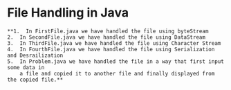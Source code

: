 # File Handling in Java

    **1.  In FirstFile.java we have handled the file using byteStream
    2.  In SecondFile.java we have handled the file using DataStream
    3.  In ThirdFile.java we have handled the file using Character Stream
    4.  In FourthFile.java we have handled the file using Serialization and Desrailization
    5.  In Problem.java we have handled the file in a way that first input some data in
        a file and copied it to another file and finally displayed from the copied file.**
